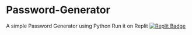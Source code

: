 # Password-Generator
A simple Password Generator using Python
Run it on Replit 
  <a href="https://replit.com/@ShejanMahamud1/Password-Generator?v=1">
    <img src="https://img.shields.io/badge/Replit-orange?style=for-the-badge&logo=replit&logoColor=white" alt="Replit Badge"/>
  </a>
